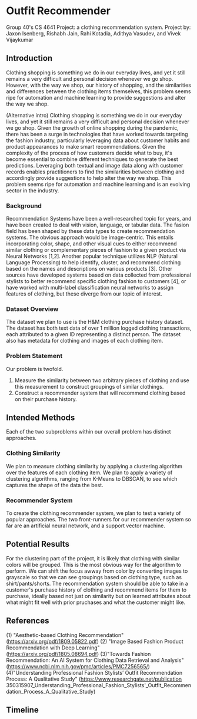 # Outfit Recommender
Group 40's CS 4641 Project: a clothing recommendation system.
Project by: Jaxon Isenberg, Rishabh Jain, Rahi Kotadia, Adithya Vasudev, and Vivek Vijaykumar

## Introduction
Clothing shopping is something we do in our everyday lives, and yet it still remains a very difficult and personal decision whenever we go shop. However, with the way we shop, our history of shopping, and the similarities and differences between the clothing items themselves, this problem seems ripe for automation and machine learning to provide suggestions and alter the way we shop. 

(Alternative intro)
Clothing shopping is something we do in our everyday lives, and yet it still remains a very difficult and personal decision whenever we go shop. Given the growth of online shopping during the pandemic, there has been a surge in technologies that have worked towards targeting the fashion industry, particularly leveraging data about customer habits and product appearances to make smart recommendations. Given the complexity of the process of how customers decide what to buy, it's become essential to combine different techniques to generate the best predictions. Leveraging both textual and image data along with customer records enables practitioners to find the similarities between clothing and accordingly provide suggestions to help alter the way we shop. This problem seems ripe for automation and machine learning and is an evolving sector in the industry. 


### Background
Recommendation Systems have been a well-researched topic for years, and have been created to deal with vision, language, or tabular data. The fasion field has been shaped by these data types to create recommendation systems. The obvious approach would be image-centric. This entails incorporating color, shape, and other visual cues to either recommend similar clothing or complementary pieces of fashion to a given product via Neural Networks [1,2]. Another popular technique utilizes NLP (Natural Language Processing) to help identify, cluster, and recommend clothing based on the names and descriptions on various products [3]. Other sources have developed systems based on data collected from professional stylists to better recommend specific clothing fashion to customers [4], or have worked with multi-label classification neural networks to assign features of clothing, but these diverge from our topic of interest.

### Dataset Overview
The dataset we plan to use is the H&M clothing purchase history dataset. The dataset has both text data of over 1 million logged clothing transactions, each attributed to a given ID representing a distinct person. The dataset also has metadata for clothing and images of each clothing item.

### Problem Statement
Our problem is twofold. 
1. Measure the similarity between two arbitrary pieces of clothing and use this measurement to construct groupings of similar clothings. 
2. Construct a recommender system that will recommend clothing based on their purchase history. 

## Intended Methods
Each of the two subproblems within our overall problem has distinct approaches.

### Clothing Similarity
We plan to measure clothing similarity by applying a clustering algorithm over the features of each clothing item. We plan to apply a variety of clustering algorithms, ranging from K-Means to DBSCAN, to see which captures the shape of the data the best.

### Recommender System
To create the clothing recommender system, we plan to test a variety of popular approaches. The two front-runners for our recommender system so far are an artificial neural network, and a support vector machine. 

## Potential Results
For the clustering part of the project, it is likely that clothing with similar colors will be grouped. This is the most obvious way for the algorithm to perform. We can shift the focus awway from color by converting images to grayscale so that we can see groupings based on clothing type, such as shirt/pants/shorts. The recommendation system should be able to take in a customer's purchase history of clothing and recommend items for them to purchase, ideally based not just on similarity but on learned attributes about what might fit well with prior pruchases and what the customer might like. 

## References

(1) "Aesthetic-based Clothing Recommendation" (https://arxiv.org/pdf/1809.05822.pdf) 
(2) "Image Based Fashion Product Recommendation with Deep Learning" (https://arxiv.org/pdf/1805.08694.pdf)
(3)"Towards Fashion Recommendation: An AI System for Clothing Data Retrieval and Analysis" (https://www.ncbi.nlm.nih.gov/pmc/articles/PMC7256565/)
(4)"Understanding Professional Fashion Stylists’ Outfit Recommendation Process: A Qualitative Study" (https://www.researchgate.net/publication 350315907_Understanding_Professional_Fashion_Stylists'_Outfit_Recommendation_Process_A_Qualitative_Study)


## Timeline
